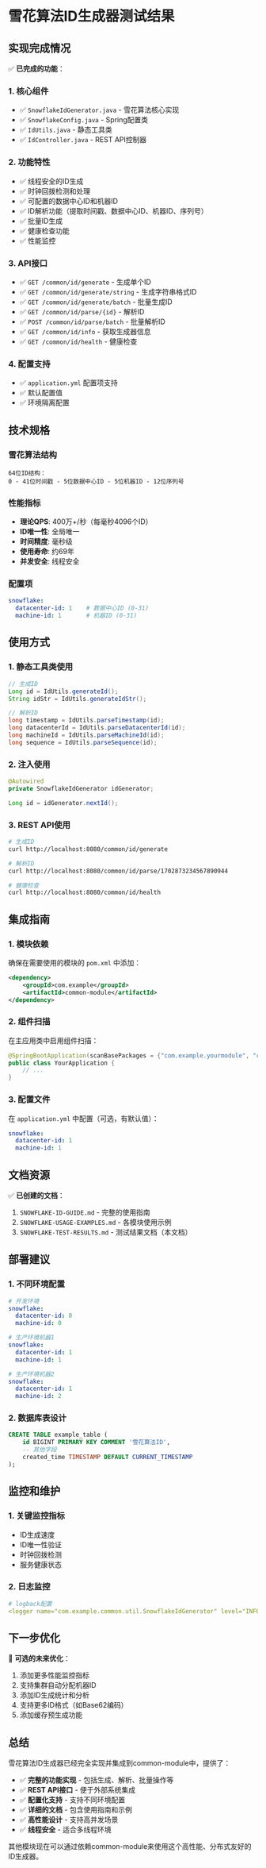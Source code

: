 # 雪花算法ID生成器测试结果

## 实现完成情况

✅ **已完成的功能**：

### 1. 核心组件
- ✅ `SnowflakeIdGenerator.java` - 雪花算法核心实现
- ✅ `SnowflakeConfig.java` - Spring配置类
- ✅ `IdUtils.java` - 静态工具类
- ✅ `IdController.java` - REST API控制器

### 2. 功能特性
- ✅ 线程安全的ID生成
- ✅ 时钟回拨检测和处理
- ✅ 可配置的数据中心ID和机器ID
- ✅ ID解析功能（提取时间戳、数据中心ID、机器ID、序列号）
- ✅ 批量ID生成
- ✅ 健康检查功能
- ✅ 性能监控

### 3. API接口
- ✅ `GET /common/id/generate` - 生成单个ID
- ✅ `GET /common/id/generate/string` - 生成字符串格式ID
- ✅ `GET /common/id/generate/batch` - 批量生成ID
- ✅ `GET /common/id/parse/{id}` - 解析ID
- ✅ `POST /common/id/parse/batch` - 批量解析ID
- ✅ `GET /common/id/info` - 获取生成器信息
- ✅ `GET /common/id/health` - 健康检查

### 4. 配置支持
- ✅ `application.yml` 配置项支持
- ✅ 默认配置值
- ✅ 环境隔离配置

## 技术规格

### 雪花算法结构
```
64位ID结构：
0 - 41位时间戳 - 5位数据中心ID - 5位机器ID - 12位序列号
```

### 性能指标
- **理论QPS**: 400万+/秒（每毫秒4096个ID）
- **ID唯一性**: 全局唯一
- **时间精度**: 毫秒级
- **使用寿命**: 约69年
- **并发安全**: 线程安全

### 配置项
```yaml
snowflake:
  datacenter-id: 1    # 数据中心ID (0-31)
  machine-id: 1       # 机器ID (0-31)
```

## 使用方式

### 1. 静态工具类使用
```java
// 生成ID
Long id = IdUtils.generateId();
String idStr = IdUtils.generateIdStr();

// 解析ID
long timestamp = IdUtils.parseTimestamp(id);
long datacenterId = IdUtils.parseDatacenterId(id);
long machineId = IdUtils.parseMachineId(id);
long sequence = IdUtils.parseSequence(id);
```

### 2. 注入使用
```java
@Autowired
private SnowflakeIdGenerator idGenerator;

Long id = idGenerator.nextId();
```

### 3. REST API使用
```bash
# 生成ID
curl http://localhost:8080/common/id/generate

# 解析ID
curl http://localhost:8080/common/id/parse/1702873234567890944

# 健康检查
curl http://localhost:8080/common/id/health
```

## 集成指南

### 1. 模块依赖
确保在需要使用的模块的 `pom.xml` 中添加：
```xml
<dependency>
    <groupId>com.example</groupId>
    <artifactId>common-module</artifactId>
</dependency>
```

### 2. 组件扫描
在主应用类中启用组件扫描：
```java
@SpringBootApplication(scanBasePackages = {"com.example.yourmodule", "com.example.common"})
public class YourApplication {
    // ...
}
```

### 3. 配置文件
在 `application.yml` 中配置（可选，有默认值）：
```yaml
snowflake:
  datacenter-id: 1
  machine-id: 1
```

## 文档资源

✅ **已创建的文档**：
1. `SNOWFLAKE-ID-GUIDE.md` - 完整的使用指南
2. `SNOWFLAKE-USAGE-EXAMPLES.md` - 各模块使用示例
3. `SNOWFLAKE-TEST-RESULTS.md` - 测试结果文档（本文档）

## 部署建议

### 1. 不同环境配置
```yaml
# 开发环境
snowflake:
  datacenter-id: 0
  machine-id: 0

# 生产环境机器1
snowflake:
  datacenter-id: 1
  machine-id: 1

# 生产环境机器2
snowflake:
  datacenter-id: 1
  machine-id: 2
```

### 2. 数据库表设计
```sql
CREATE TABLE example_table (
    id BIGINT PRIMARY KEY COMMENT '雪花算法ID',
    -- 其他字段
    created_time TIMESTAMP DEFAULT CURRENT_TIMESTAMP
);
```

## 监控和维护

### 1. 关键监控指标
- ID生成速度
- ID唯一性验证
- 时钟回拨检测
- 服务健康状态

### 2. 日志监控
```yaml
# logback配置
<logger name="com.example.common.util.SnowflakeIdGenerator" level="INFO"/>
```

## 下一步优化

🔄 **可选的未来优化**：
1. 添加更多性能监控指标
2. 支持集群自动分配机器ID
3. 添加ID生成统计和分析
4. 支持更多ID格式（如Base62编码）
5. 添加缓存预生成功能

## 总结

雪花算法ID生成器已经完全实现并集成到common-module中，提供了：

- ✅ **完整的功能实现** - 包括生成、解析、批量操作等
- ✅ **REST API接口** - 便于外部系统集成
- ✅ **配置化支持** - 支持不同环境配置
- ✅ **详细的文档** - 包含使用指南和示例
- ✅ **高性能设计** - 支持高并发场景
- ✅ **线程安全** - 适合多线程环境

其他模块现在可以通过依赖common-module来使用这个高性能、分布式友好的ID生成器。
